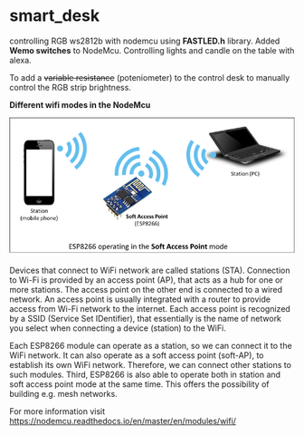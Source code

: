 # smart_desk
controlling  RGB ws2812b with nodemcu using __FASTLED.h__ library. 
Added **Wemo switches** to NodeMcu. Controlling lights and candle on the table with alexa.

To add a ~~variable resistance~~ (poteniometer) to the control desk to manually control the RGB strip brightness.

**Different wifi modes in the NodeMcu**

![alt text](https://github.com/kin-kins/smart_desk/blob/master/WiFi-softap-mode.png "Node Mcu wifi modes")

Devices that connect to WiFi network are called stations (STA). Connection to Wi-Fi is provided by an access point (AP), that acts as a hub for one or more stations. The access point on the other end is connected to a wired network. An access point is usually integrated with a router to provide access from Wi-Fi network to the internet. Each access point is recognized by a SSID (Service Set IDentifier), that essentially is the name of network you select when connecting a device (station) to the WiFi.

Each ESP8266 module can operate as a station, so we can connect it to the WiFi network. It can also operate as a soft access point (soft-AP), to establish its own WiFi network. Therefore, we can connect other stations to such modules. Third, ESP8266 is also able to operate both in station and soft access point mode at the same time. This offers the possibility of building e.g. mesh networks.

For more information visit https://nodemcu.readthedocs.io/en/master/en/modules/wifi/

